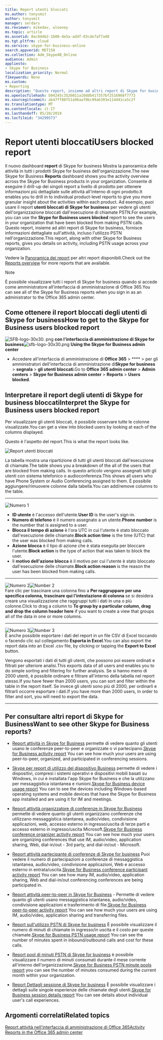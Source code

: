 ```yaml
---
title: Report utenti bloccati
ms.author: tonysmit
author: tonysmit
manager: serdars
ms.reviewer: mikedav, wlooney
ms.topic: article
ms.assetid: 0ac844b2-1b08-4e5a-addf-03cde7af7a40
ms.tgt.pltfrm: cloud
ms.service: skype-for-business-online
search.appverid: MET150
ms.collection: Adm_Skype4B_Online
audience: Admin
appliesto:
- Skype for Business
localization_priority: Normal
f1keywords: None
ms.custom:
- Reporting
description: "Questo report, insieme ad altri report di Skype for business, fornisce informazioni dettagliate sull'attività, incluso l'utilizzo PSTN nell'organizzazione. "
ms.openlocfilehash: b94245c3526011a10ddb417357bf2516968f7773
ms.sourcegitcommit: ab47ff88f51a96aaf8bc99a6303e114d41ca5c2f
ms.translationtype: MT
ms.contentlocale: it-IT
ms.lasthandoff: 05/20/2019
ms.locfileid: "34299573"
---
```

# <a name="users-blocked-report"></a><span data-ttu-id="7edca-103">Report utenti bloccati</span><span class="sxs-lookup"><span data-stu-id="7edca-103">Users blocked report</span></span>

<span data-ttu-id="7edca-104">Il nuovo dashboard **report** di Skype for business Mostra la panoramica delle attività in tutti i prodotti Skype for business dell'organizzazione.</span><span class="sxs-lookup"><span data-stu-id="7edca-104">The new Skype for Business **Reports** dashboard shows you the activity overview across the Skype for Business products in your organization.</span></span> <span data-ttu-id="7edca-105">Consente di eseguire il drill-up dei singoli report a livello di prodotto per ottenere informazioni più dettagliate sulle attività all'interno di ogni prodotto.</span><span class="sxs-lookup"><span data-stu-id="7edca-105">It enables you to drill in to individual product-level reports to give you more granular insight about the activities within each product.</span></span> <span data-ttu-id="7edca-106">Ad esempio, puoi usare il report **utenti bloccati di Skype for business** per vedere gli utenti dell'organizzazione bloccati dall'esecuzione di chiamate PSTN.</span><span class="sxs-lookup"><span data-stu-id="7edca-106">For example, you can use the **Skype for Business users blocked** report to see the users in your organization that have been blocked from making PSTN calls.</span></span> <span data-ttu-id="7edca-107">Questo report, insieme ad altri report di Skype for business, fornisce informazioni dettagliate sull'attività, incluso l'utilizzo PSTN nell'organizzazione.</span><span class="sxs-lookup"><span data-stu-id="7edca-107">This report, along with other Skype for Business reports, gives you details on activity, including PSTN usage across your organization.</span></span>
  
 <span data-ttu-id="7edca-108">Vedere la [Panoramica dei report](https://support.office.com/article/0d6dfb17-8582-4172-a9a9-aed798150263) per altri report disponibili.</span><span class="sxs-lookup"><span data-stu-id="7edca-108">Check out the [Reports overview](https://support.office.com/article/0d6dfb17-8582-4172-a9a9-aed798150263) for more reports that are available.</span></span>
  
> [!NOTE]
> <span data-ttu-id="7edca-109">È possibile visualizzare tutti i report di Skype for business quando si accede come amministratore all'interfaccia di amministrazione di Office 365.</span><span class="sxs-lookup"><span data-stu-id="7edca-109">You can see all of the Skype for Business reports when you sign in as an administrator to the Office 365 admin center.</span></span> 
  
## <a name="how-to-get-to-the-skype-for-business-users-blocked-report"></a><span data-ttu-id="7edca-110">Come ottenere il report bloccati degli utenti di Skype for business</span><span class="sxs-lookup"><span data-stu-id="7edca-110">How to get to the Skype for Business users blocked report</span></span>

<span data-ttu-id="7edca-111">![SFB-logo-30x30. png](../images/sfb-logo-30x30.png) **con l'interfaccia di amministrazione di Skype for business**</span><span class="sxs-lookup"><span data-stu-id="7edca-111">![sfb-logo-30x30.png](../images/sfb-logo-30x30.png) **Using the Skype for Business admin center**</span></span>

- <span data-ttu-id="7edca-112">Accedere all'interfaccia di amministrazione di **Office 365** > \*\*\*\* > per gli amministratori dell'interfaccia di amministrazione di**Skype for business** > **segnala** > **gli utenti bloccati**.</span><span class="sxs-lookup"><span data-stu-id="7edca-112">Go to **Office 365 admin center** > **Admin centers** > **Skype for Business admin center** > **Reports** > **Users blocked**.</span></span>
    
## <a name="interpret-the-skype-for-business-users-blocked-report"></a><span data-ttu-id="7edca-113">Interpretare il report degli utenti di Skype for business bloccati</span><span class="sxs-lookup"><span data-stu-id="7edca-113">Interpret the Skype for Business users blocked report</span></span>

<span data-ttu-id="7edca-114">Per visualizzare gli utenti bloccati, è possibile osservare tutte le colonne visualizzate.</span><span class="sxs-lookup"><span data-stu-id="7edca-114">You can get a view into blocked users by looking at each of the columns displayed.</span></span>
  
<span data-ttu-id="7edca-115">Questo è l'aspetto del report.</span><span class="sxs-lookup"><span data-stu-id="7edca-115">This is what the report looks like.</span></span> 
  
![Report utenti bloccati](../images/df50a413-7a51-4340-a59b-3f83de941762.png)

<span data-ttu-id="7edca-117">La tabella mostra una ripartizione di tutti gli utenti bloccati dall'esecuzione di chiamate.</span><span class="sxs-lookup"><span data-stu-id="7edca-117">The table shows you a breakdown of the all of the users that are blocked from making calls.</span></span> <span data-ttu-id="7edca-118">In questo articolo vengono assegnati tutti gli utenti con sistema telefonico o audioconferenza.</span><span class="sxs-lookup"><span data-stu-id="7edca-118">This shows all users who have Phone System or Audio Conferencing assigned to them.</span></span> <span data-ttu-id="7edca-119">È possibile aggiungere/rimuovere colonne dalla tabella.</span><span class="sxs-lookup"><span data-stu-id="7edca-119">You can add/remove columns to the table.</span></span>
***
![Numero 1](../images/sfbcallout1.png)
*   <span data-ttu-id="7edca-121">**ID utente** è l'accesso dell'utente.</span><span class="sxs-lookup"><span data-stu-id="7edca-121">**User ID** is the user's sign-in.</span></span>
*   <span data-ttu-id="7edca-122">**Numero di telefono** è il numero assegnato a un utente.</span><span class="sxs-lookup"><span data-stu-id="7edca-122">**Phone number** is the number that is assigned to a user.</span></span> 
*   <span data-ttu-id="7edca-123">**Blocca il tempo di azione** è l'ora UTC in cui l'utente è stato bloccato dall'esecuzione delle chiamate.</span><span class="sxs-lookup"><span data-stu-id="7edca-123">**Block action time** is the time (UTC) that the user was blocked from making calls.</span></span>
*   <span data-ttu-id="7edca-124">**Azione blocca** è il tipo di azione che è stata eseguita per bloccare l'utente.</span><span class="sxs-lookup"><span data-stu-id="7edca-124">**Block action** is the type of action that was taken to block the user.</span></span>
*   <span data-ttu-id="7edca-125">Il **motivo dell'azione blocca** è il motivo per cui l'utente è stato bloccato dall'esecuzione delle chiamate.</span><span class="sxs-lookup"><span data-stu-id="7edca-125">**Block action reason** is the reason the user has been blocked from making calls.</span></span>
***
<span data-ttu-id="7edca-126">![Numero 2](../images/sfbcallout2.png)</span><span class="sxs-lookup"><span data-stu-id="7edca-126">![Number 2](../images/sfbcallout2.png)</span></span><br/>
<span data-ttu-id="7edca-127">Fare clic per trascinare una colonna fino a **Per raggruppare per una specifica colonna, trascinare qui l'intestazione di colonna** se si desidera creare una visualizzazione che raggruppi tutti i dati in una o più colonne.</span><span class="sxs-lookup"><span data-stu-id="7edca-127">Click to drag a column to **To group by a particular column, drag and drop the column header here** if you want to create a view that groups all of the data in one or more columns.</span></span>
***
<span data-ttu-id="7edca-128">![Numero 3](../images/sfbcallout3.png)</span><span class="sxs-lookup"><span data-stu-id="7edca-128">![Number 3](../images/sfbcallout3.png)</span></span><br/>
<span data-ttu-id="7edca-129">È anche possibile esportare i dati del report in un file CSV di Excel toccando o facendo clic sul collegamento **Esporta in Excel**.</span><span class="sxs-lookup"><span data-stu-id="7edca-129">You can also export the report data into an Excel .csv file, by clicking or tapping the **Export to Excel** button.</span></span>

<span data-ttu-id="7edca-130">Vengono esportati i dati di tutti gli utenti, che possono poi essere ordinati e filtrati per ulteriore analisi.</span><span class="sxs-lookup"><span data-stu-id="7edca-130">This exports data of all users and enables you to do simple sorting and filtering for further analysis.</span></span> <span data-ttu-id="7edca-131">Se si hanno meno di 2000 utenti, è possibile ordinare e filtrare all'interno della tabella nel report stesso.</span><span class="sxs-lookup"><span data-stu-id="7edca-131">If you have fewer than 2000 users, you can sort and filter within the table in the report itself.</span></span> <span data-ttu-id="7edca-132">Se invece gli utenti sono più di 2000, per ordinarli e filtrarli occorre esportare i dati.</span><span class="sxs-lookup"><span data-stu-id="7edca-132">If you have more than 2000 users, in order to filter and sort, you will need to export the data.</span></span>
***

## <a name="want-to-see-other-skype-for-business-reports"></a><span data-ttu-id="7edca-133">Per consultare altri report di Skype for Business</span><span class="sxs-lookup"><span data-stu-id="7edca-133">Want to see other Skype for Business reports?</span></span>

- <span data-ttu-id="7edca-134">[Report attività in Skype for Business](activity-report.md) permette di vedere quanto gli utenti usano le conferenze peer-to-peer e organizzate o vi partecipano.</span><span class="sxs-lookup"><span data-stu-id="7edca-134">[Skype for Business activity report](activity-report.md) You can see how much your users are using peer-to-peer, organized, and participated in conferencing sessions.</span></span>
    
- <span data-ttu-id="7edca-135">[Skype per report di utilizzo del dispositivo Business](device-usage-report.md) permette di vedere i dispositivi, compresi i sistemi operativi e dispositivi mobili basati su Windows, in cui è installata l'app Skype for Business e che la utilizzano per messaggistica istantanea e riunioni.</span><span class="sxs-lookup"><span data-stu-id="7edca-135">[Skype for Business device usage report](device-usage-report.md) You can to see the devices including Windows-based operating systems and mobile devices that have the Skype for Business app installed and are using it for IM and meetings.</span></span>
    
- <span data-ttu-id="7edca-136">[Report attività organizzatore di conferenze in Skype for Business](conference-organizer-activity-report.md) permette di vedere quanto gli utenti organizzano conferenze che utilizzano messaggistica istantanea, audio/video, condivisione applicazioni, web, accesso esterno in ingresso/uscita di terze parti e accesso esterno in ingresso/uscita Microsoft.</span><span class="sxs-lookup"><span data-stu-id="7edca-136">[Skype for Business conference organizer activity report](conference-organizer-activity-report.md) You can see how much your users are organizing conferences that use IM, audio/video, application sharing, Web, dial-in/out - 3rd party, and dial-in/out - Microsoft.</span></span>
    
- <span data-ttu-id="7edca-137">[Report attività partecipante di conferenze di Skype for business](conference-participant-activity-report.md) Puoi vedere il numero di partecipazioni a conferenze di messaggistica istantanea, audio/video, condivisione applicazioni, Web e accesso esterno in entrata/uscita.</span><span class="sxs-lookup"><span data-stu-id="7edca-137">[Skype for Business conference participant activity report](conference-participant-activity-report.md) You can see how many IM, audio/video, application sharing, Web and dial-in/out conferencing conferences are being participated in.</span></span>
    
- <span data-ttu-id="7edca-138">[Report attività peer-to-peer in Skype for Business](peer-to-peer-activity-report.md) - Permette di vedere quanto gli utenti usano messaggistica istantanea, audio/video, condivisione applicazioni e trasferimento di file.</span><span class="sxs-lookup"><span data-stu-id="7edca-138">[Skype for Business peer-to-peer activity report](peer-to-peer-activity-report.md) You can see how much your users are using IM, audio/video, application sharing and transferring files.</span></span>
    
- <span data-ttu-id="7edca-139">[Report sull'utilizzo PSTN di Skype for business](pstn-usage-report.md) È possibile visualizzare il numero di minuti di chiamate in ingresso/in uscita e il costo per queste chiamate.</span><span class="sxs-lookup"><span data-stu-id="7edca-139">[Skype for Business PSTN usage report](pstn-usage-report.md) You can see the number of minutes spent in inbound/outbound calls and cost for these calls.</span></span>

- <span data-ttu-id="7edca-140">[Report pool di minuti PSTN di Skype for business](pstn-minute-pools-report.md) è possibile visualizzare il numero di minuti consumati durante il mese corrente all'interno dell'organizzazione.</span><span class="sxs-lookup"><span data-stu-id="7edca-140">[Skype for Business PSTN minute pools report](pstn-minute-pools-report.md) you can see the number of minutes consumed during the current month within your organization.</span></span>

- <span data-ttu-id="7edca-141">[Report Dettagli sessione di Skype for business](session-details-report.md) È possibile visualizzare i dettagli sulle singole esperienze delle chiamate degli utenti.</span><span class="sxs-lookup"><span data-stu-id="7edca-141">[Skype for Business session details report](session-details-report.md) You can see details about individual user's call experiences.</span></span>
   
## <a name="related-topics"></a><span data-ttu-id="7edca-142">Argomenti correlati</span><span class="sxs-lookup"><span data-stu-id="7edca-142">Related topics</span></span>
[<span data-ttu-id="7edca-143">Report attività nell'interfaccia di amministrazione di Office 365</span><span class="sxs-lookup"><span data-stu-id="7edca-143">Activity Reports in the Office 365 admin center</span></span>](https://support.office.com/article/0d6dfb17-8582-4172-a9a9-aed798150263)

  
 